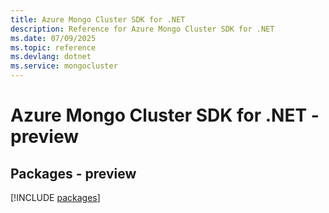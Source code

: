 ```yaml
---
title: Azure Mongo Cluster SDK for .NET
description: Reference for Azure Mongo Cluster SDK for .NET
ms.date: 07/09/2025
ms.topic: reference
ms.devlang: dotnet
ms.service: mongocluster
---
```

# Azure Mongo Cluster SDK for .NET - preview
## Packages - preview
[!INCLUDE [packages](mongo-cluster-index.md)]